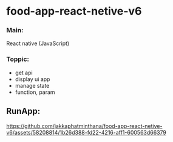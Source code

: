 # food-app-react-netive-v6

### Main: 
  React native (JavaScript)

### Toppic:
  - get api
  - display ui app
  - manage state
  - function, param

## RunApp:
https://github.com/jakkaphatminthana/food-app-react-netive-v6/assets/58208814/1b26d388-fd22-4216-aff1-600563d66379

